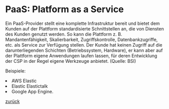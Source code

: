 # PaaS: Platform as a Service

Ein PaaS-Provider stellt eine komplette Infrastruktur bereit und bietet dem Kunden auf der Plattform standardisierte Schnittstellen an, die von Diensten des Kunden genutzt werden. So kann die Plattform z. B. Mandantenfähigkeit, Skalierbarkeit, Zugriffskontrolle, Datenbankzugriffe, etc. als Service zur Verfügung stellen. Der Kunde hat keinen Zugriff auf die darunterliegenden Schichten (Betriebssystem, Hardware), er kann aber auf der Plattform eigene Anwendungen laufen lassen, für deren Entwicklung der CSP in der Regel eigene Werkzeuge anbietet. (Quelle: BSI)

Beispiele:
<li>AWS Elastic 
<li>Elastic Elastictalk  
<li>Google App Engine.

<a href="/Git_Aufgabe_Efe_Abbel/README.md">zurück</a>
